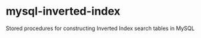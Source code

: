 mysql-inverted-index
====================

Stored procedures for constructing Inverted Index search tables in MySQL